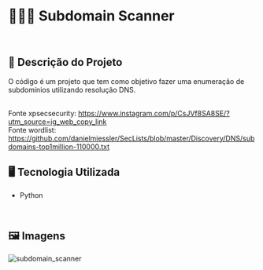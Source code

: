 # 👾👨‍💻 Subdomain Scanner 
<br>
 
## 📃 Descrição do Projeto
O código é um projeto que tem como objetivo fazer uma enumeração de subdomínios utilizando resolução DNS. 

<br>Fonte xpsecsecurity: https://www.instagram.com/p/CsJVf8SA8SE/?utm_source=ig_web_copy_link
<br>Fonte wordlist: https://github.com/danielmiessler/SecLists/blob/master/Discovery/DNS/subdomains-top1million-110000.txt

## 🖥️ Tecnologia Utilizada
- Python
<br>

## 🖼️ Imagens
![subdomain_scanner](https://github.com/VitorSouza01/Subdomain_Scanner/assets/104541182/d930a945-31b8-4408-978e-eaeb2c6d8a8d)
